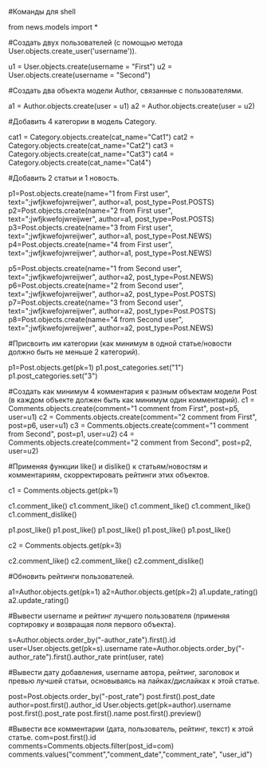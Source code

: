 #Команды для shell

from news.models import *

#Создать двух пользователей (с помощью метода User.objects.create_user('username')).

u1 = User.objects.create(username = "First")
u2 = User.objects.create(username = "Second")

#Создать два объекта модели Author, связанные с пользователями.

a1 = Author.objects.create(user = u1)
a2 = Author.objects.create(user = u2)

#Добавить 4 категории в модель Category.

cat1 = Category.objects.create(cat_name="Cat1")
cat2 = Category.objects.create(cat_name="Cat2")
cat3 = Category.objects.create(cat_name="Cat3")
cat4 = Category.objects.create(cat_name="Cat4")

#Добавить 2 статьи и 1 новость.

p1=Post.objects.create(name="1 from First user", text=";jwfjkwefojwreijwer", author=a1, post_type=Post.POSTS)
p2=Post.objects.create(name="2 from First user", text=";jwfjkwefojwreijwer", author=a1, post_type=Post.POSTS)
p3=Post.objects.create(name="3 from First user", text=";jwfjkwefojwreijwer", author=a1, post_type=Post.NEWS)
p4=Post.objects.create(name="4 from First user", text=";jwfjkwefojwreijwer", author=a1, post_type=Post.NEWS)

p5=Post.objects.create(name="1 from Second user", text=";jwfjkwefojwreijwer", author=a2, post_type=Post.NEWS)
p6=Post.objects.create(name="2 from Second user", text=";jwfjkwefojwreijwer", author=a2, post_type=Post.POSTS)
p7=Post.objects.create(name="3 from Second user", text=";jwfjkwefojwreijwer", author=a2, post_type=Post.POSTS)
p8=Post.objects.create(name="4 from Second user", text=";jwfjkwefojwreijwer", author=a2, post_type=Post.NEWS)

#Присвоить им категории (как минимум в одной статье/новости должно быть не меньше 2 категорий).

p1=Post.objects.get(pk=1)
p1.post_categories.set("1")
p1.post_categories.set("3")


#Создать как минимум 4 комментария к разным объектам модели Post (в каждом объекте должен быть как минимум один комментарий).
c1 = Comments.objects.create(comment="1 comment from First", post=p5, user=u1)
c2 = Comments.objects.create(comment="2 comment from First", post=p6, user=u1)
c3 = Comments.objects.create(comment="1 comment from Second", post=p1, user=u2)
c4 = Comments.objects.create(comment="2 comment from Second", post=p2, user=u2)

#Применяя функции like() и dislike() к статьям/новостям и комментариям, скорректировать рейтинги этих объектов.

c1 = Comments.objects.get(pk=1)

c1.comment_like()
c1.comment_like()
c1.comment_like()
c1.comment_like()
c1.comment_dislike()

p1.post_like()
p1.post_like()
p1.post_like()
p1.post_like()
p1.post_like()

c2 = Comments.objects.get(pk=3)

c2.comment_like()
c2.comment_like()
c2.comment_dislike()

#Обновить рейтинги пользователей.

a1=Author.objects.get(pk=1)
a2=Author.objects.get(pk=2)
a1.update_rating()
a2.update_rating()

#Вывести username и рейтинг лучшего пользователя (применяя сортировку и возвращая поля первого объекта).

s=Author.objects.order_by("-author_rate").first().id
user=User.objects.get(pk=s).username
rate=Author.objects.order_by("-author_rate").first().author_rate
print(user, rate)

#Вывести дату добавления, username автора, рейтинг, заголовок и превью лучшей статьи, основываясь на лайках/дислайках к этой статье.

post=Post.objects.order_by("-post_rate")
post.first().post_date
author=post.first().author_id
User.objects.get(pk=author).username
post.first().post_rate
post.first().name
post.first().preview()

#Вывести все комментарии (дата, пользователь, рейтинг, текст) к этой статье.
com=post.first().id
comments=Comments.objects.filter(post_id=com)
comments.values("comment","comment_date","comment_rate", "user_id")
